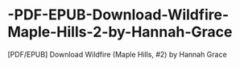 # -PDF-EPUB-Download-Wildfire-Maple-Hills-2-by-Hannah-Grace
[PDF/EPUB] Download Wildfire (Maple Hills, #2) by Hannah  Grace
